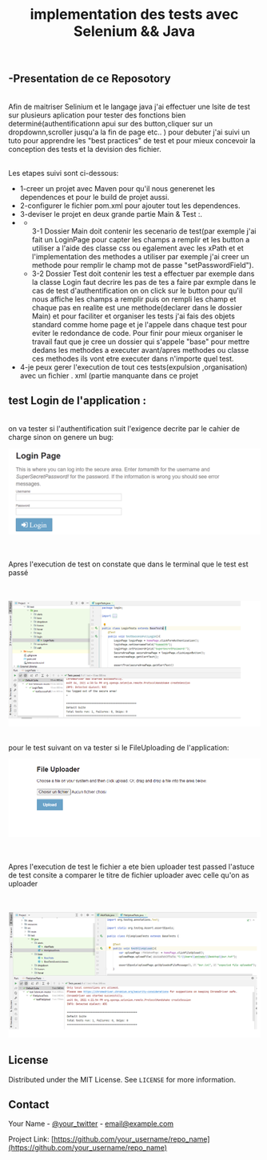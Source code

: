 
<br />
  <h1 align="center">implementation des tests avec Selenium && Java</h1>
</p>

<br/>


## -Presentation de ce Reposotory 
<br />
Afin de maitriser Selinium et le langage java j'ai effectuer une lsite de test sur plusieurs aplication pour tester des fonctions bien determiné(authentificationn apui sur des button,cliquer sur un dropdownn,scroller jusqu'a la fin de page etc.. )
pour debuter j'ai suivi un tuto pour apprendre les "best practices" de test et pour mieux concevoir la conception des tests et la devision des fichier.
<br /><br />

Les etapes suivi sont ci-dessous: <br/>
<ul> 
    <li> 1-creer un projet avec Maven pour qu'il nous generenet les dependences et pour le build de projet aussi.</li>
    <li>2-configurer le fichier pom.xml pour ajouter tout les dependences.</li>
    <li>3-deviser le projet en deux grande partie Main & Test :.</li>
    <li>
      <ul>
          <li>
              <br />
              3-1 Dossier Main doit contenir les secenario de test(par exemple j'ai fait un LoginPage pour capter les champs a remplir et les button a utiliser a l'aide des classe css ou egalement avec les xPath et et l'implementation des methodes a utiliser par exemple 
             j'ai creer un methode pour remplir le champ mot de passe "setPasswordField").
             <br />
          </li>
          <li>
            3-2  Dossier Test doit contenir les test a effectuer par exemple dans la classe Login faut decrire les pas de tes a faire
            par exmple dans le cas de test d'authentification on on click sur le button pour qu'il nous affiche les champs a remplir 
            puis on rempli les champ et chaque pas  en realite est une methode(declarer dans le dossier Main) et pour faciliter  et organiser les tests j'ai fais des objets standard comme home page et je l'appele dans chaque test pour eviter le redondance de code.
            Pour finir pour mieux organiser le travail faut que je cree un dossier qui s'appele "base" pour mettre dedans  les methodes a executer avant/apres methodes ou classe ces methodes ils vont etre executer  dans n'importe quel test.
          </li>
     </ul>
  <li>4-je peux gerer l'execution de tout ces tests(expulsion ,organisation) avec un fichier .
            xml (partie manquante dans ce projet</li>
</ul>
 
  

  


<!-- ROADMAP -->
## test Login de  l'application :
<br />
on va tester si l'authentification suit l'exigence decrite par le cahier de charge sinon on genere un bug:

![alt text](https://github.com/amine784/test-suite/blob/main/captureTest/login.png) 


<br><br/>
Apres l'execution de test on constate que dans le terminal que le test est passé <br />
<br><br/>

![alt text](https://github.com/amine784/test-suite/blob/main/captureTest/6-loginTest.png) 


<br />
 pour le test suivant on va tester si le FileUploading de l'application: <br />

![alt text](https://github.com/amine784/test-suite/blob/main/captureTest/fileUpload.png)

<br><br/>
Apres l'execution de test le fichier a ete bien uploader test passed l'astuce de test consite a comparer le titre de fichier uploader avec celle qu'on as uploader <br />
<br><br/>

![alt text](https://github.com/amine784/test-suite/blob/main/captureTest/1-2capture-uploadFile.png)








<!-- LICENSE -->
## License

Distributed under the MIT License. See `LICENSE` for more information.



<!-- CONTACT -->
## Contact

Your Name - [@your_twitter](https://twitter.com/your_username) - email@example.com

Project Link: [https://github.com/your_username/repo_name](https://github.com/your_username/repo_name)

